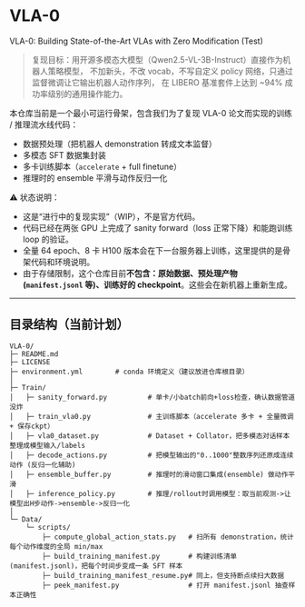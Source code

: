 # VLA-0

VLA-0: Building State-of-the-Art VLAs with Zero Modification (Test)

> 复现目标：用开源多模态大模型（Qwen2.5-VL-3B-Instruct）直接作为机器人策略模型，
> 不加新头，不改 vocab，不写自定义 policy 网络，只通过监督微调让它输出机器人动作序列，
> 在 LIBERO 基准套件上达到 ~94% 成功率级别的通用操作能力。

本仓库当前是一个最小可运行骨架，包含我们为了复现 VLA-0 论文而实现的训练 / 推理流水线代码：
- 数据预处理（把机器人 demonstration 转成文本监督）
- 多模态 SFT 数据集封装
- 多卡训练脚本（`accelerate` + full finetune）
- 推理时的 ensemble 平滑与动作反归一化

⚠️ 状态说明：
- 这是“进行中的复现实现”（WIP），不是官方代码。
- 代码已经在两张 GPU 上完成了 sanity forward（loss 正常下降）和能跑训练 loop 的验证。
- 全量 64 epoch、8 卡 H100 版本会在下一台服务器上训练，这里提供的是骨架代码和环境说明。
- 由于存储限制，这个仓库目前**不包含：原始数据、预处理产物 (`manifest.jsonl` 等)、训练好的 checkpoint**。这些会在新机器上重新生成。

---

## 目录结构（当前计划）

```text
VLA-0/
├─ README.md
├─ LICENSE
├─ environment.yml        # conda 环境定义（建议放进仓库根目录）
│
├─ Train/
│   ├─ sanity_forward.py          # 单卡/小batch前向+loss检查，确认数据管道没炸
│   ├─ train_vla0.py              # 主训练脚本（accelerate 多卡 + 全量微调 + 保存ckpt）
│   ├─ vla0_dataset.py            # Dataset + Collator，把多模态对话样本整理成模型输入/labels
│   ├─ decode_actions.py          # 把模型输出的"0..1000"整数序列还原成连续动作 (反归一化辅助)
│   ├─ ensemble_buffer.py         # 推理时的滑动窗口集成(ensemble) 做动作平滑
│   ├─ inference_policy.py        # 推理/rollout时调用模型：取当前观测->让模型出H步动作->ensemble->反归一化
│
└─ Data/
    └─ scripts/
        ├─ compute_global_action_stats.py   # 扫所有 demonstration，统计每个动作维度的全局 min/max
        ├─ build_training_manifest.py       # 构建训练清单(manifest.jsonl)，把每个时间步变成一条 SFT 样本
        ├─ build_training_manifest_resume.py# 同上，但支持断点续扫大数据
        ├─ peek_manifest.py                 # 打开 manifest.jsonl 抽查样本正确性
